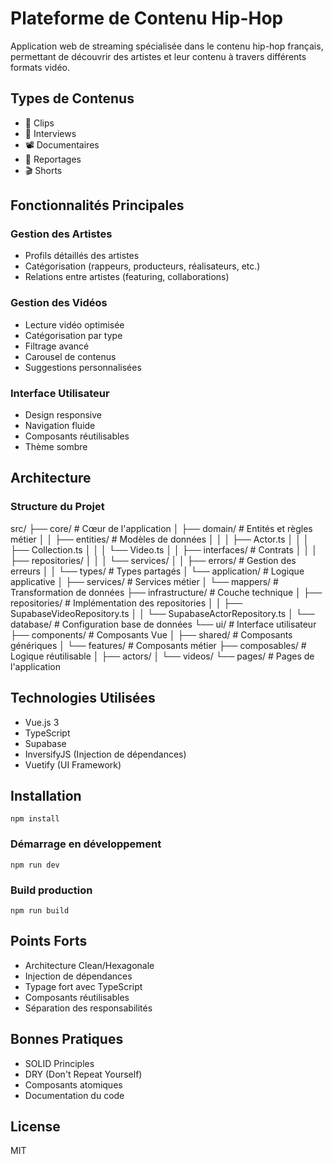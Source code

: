 # Plateforme de Contenu Hip-Hop
Application web de streaming spécialisée dans le contenu hip-hop français, permettant de découvrir des artistes et leur contenu à travers différents formats vidéo.

## Types de Contenus
- 🎥 Clips
- 🎤 Interviews
- 📽️ Documentaires
- 📰 Reportages
- 🎬 Shorts

## Fonctionnalités Principales

### Gestion des Artistes
- Profils détaillés des artistes
- Catégorisation (rappeurs, producteurs, réalisateurs, etc.)
- Relations entre artistes (featuring, collaborations)

### Gestion des Vidéos
- Lecture vidéo optimisée
- Catégorisation par type
- Filtrage avancé
- Carousel de contenus
- Suggestions personnalisées

### Interface Utilisateur
- Design responsive
- Navigation fluide
- Composants réutilisables
- Thème sombre

## Architecture

### Structure du Projet
src/
├── core/                          # Cœur de l'application
│   ├── domain/                    # Entités et règles métier
│   │   ├── entities/             # Modèles de données
│   │   │   ├── Actor.ts
│   │   │   ├── Collection.ts
│   │   │   └── Video.ts
│   │   ├── interfaces/          # Contrats
│   │   │   ├── repositories/
│   │   │   └── services/
│   │   ├── errors/             # Gestion des erreurs
│   │   └── types/             # Types partagés
│   └── application/           # Logique applicative
│       ├── services/         # Services métier
│       └── mappers/         # Transformation de données
├── infrastructure/          # Couche technique
│   ├── repositories/       # Implémentation des repositories
│   │   ├── SupabaseVideoRepository.ts
│   │   └── SupabaseActorRepository.ts
│   └── database/          # Configuration base de données
└── ui/                    # Interface utilisateur
    ├── components/        # Composants Vue
    │   ├── shared/       # Composants génériques
    │   └── features/     # Composants métier
    ├── composables/      # Logique réutilisable
    │   ├── actors/
    │   └── videos/
    └── pages/            # Pages de l'application

## Technologies Utilisées
- Vue.js 3
- TypeScript
- Supabase
- InversifyJS (Injection de dépendances)
- Vuetify (UI Framework)

## Installation
```
npm install
```

### Démarrage en développement
```
npm run dev
```

### Build production
```
npm run build
```

## Points Forts
- Architecture Clean/Hexagonale
- Injection de dépendances
- Typage fort avec TypeScript
- Composants réutilisables
- Séparation des responsabilités

## Bonnes Pratiques
- SOLID Principles
- DRY (Don't Repeat Yourself)
- Composants atomiques
- Documentation du code

## License
MIT